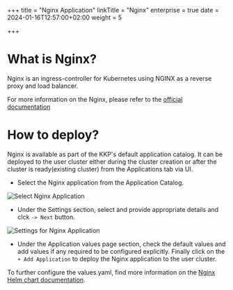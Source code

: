 +++
title = "Nginx Application"
linkTitle = "Nginx"
enterprise = true
date = 2024-01-16T12:57:00+02:00
weight = 5

+++

# What is Nginx?

Nginx is an ingress-controller for Kubernetes using NGINX as a reverse proxy and load balancer.

For more information on the Nginx, please refer to the [official documentation](https://kubernetes.github.io/ingress-nginx/)

# How to deploy?

Nginx is available as part of the KKP's default application catalog. 
It can be deployed to the user cluster either during the cluster creation or after the cluster is ready(existing cluster) from the Applications tab via UI.

* Select the Nginx application from the Application Catalog.

![Select Nginx Application](/img/kubermatic/common/applications/default-apps-catalog/2.24/01-select-application-nginx-app.png)

* Under the Settings section, select and provide appropriate details and clck `-> Next` button.

![Settings for Nginx Application](/img/kubermatic/common/applications/default-apps-catalog/2.24/02-settings-nginx-app.png)

* Under the Application values page section, check the default values and add values if any required to be configured explicitly. Finally click on the `+ Add Application` to deploy the Nginx application to the user cluster.

To further configure the values.yaml, find more information on the [Nginx Helm chart documentation](https://github.com/kubernetes/ingress-nginx/tree/main/charts/ingress-nginx).
